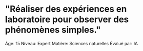 # "Réaliser des expériences en laboratoire pour observer des phénomènes simples."

Âge: 15
Niveau: Expert
Matière: Sciences naturelles
Évalué par: IA